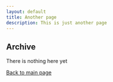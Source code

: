 ```yaml
---
layout: default
title: Another page
description: This is just another page
---
```


## Archive
There is nothing here yet


[Back to main page](./)


